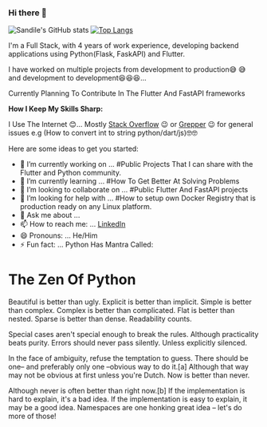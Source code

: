 ### Hi there 👋

![Sandile's GitHub stats](https://github-readme-stats.vercel.app/api?username=Skhendle&theme=moltack&show_icons=true&count_private=true)
[![Top Langs](https://github-readme-stats.vercel.app/api/top-langs/?username=Skhendle&layout=compact)](https://github.com/anuraghazra/github-readme-stats)

I'm a Full Stack, with 4 years of work experience, developing backend applications using Python(Flask, FaskAPI) and Flutter.

I have worked on multiple projects from development to production:sweat_smile: :sweat_smile: and development to development:satisfied::satisfied::satisfied:... 

Currently Planning To Contribute In The Flutter And FastAPI frameworks 

**How I Keep My Skills Sharp:**

I Use The Internet :blush:... Mostly [Stack Overflow](https://stackoverflow.com/users/9493356/skhendle) :wink: or [Grepper](https://www.codegrepper.com/profile/itchy-ibis-mob1ene7q4ls) :wink: for general issues e.g (How to convert int to string python/dart/js):nerd_face::nerd_face:

Here are some ideas to get you started:

- 🔭 I’m currently working on ... #Public Projects That I can share with the Flutter and Python community.
- 🌱 I’m currently learning ... #How To Get Better At Solving Problems
- 👯 I’m looking to collaborate on ... #Public Flutter And FastAPI projects
- 🤔 I’m looking for help with ... #How to setup own Docker Registry that is production ready on any Linux platform.
- 💬 Ask me about ...
- 📫 How to reach me: ... [LinkedIn](https://www.linkedin.com/in/sandile-khendle-3431b1142/)
- 😄 Pronouns: ... He/Him
- ⚡ Fun fact: ... Python Has Mantra Called: 

# The Zen Of Python

Beautiful is better than ugly.
Explicit is better than implicit.
Simple is better than complex.
Complex is better than complicated.
Flat is better than nested.
Sparse is better than dense.
Readability counts.

Special cases aren't special enough to break the rules.
Although practicality beats purity.
Errors should never pass silently.
Unless explicitly silenced.

In the face of ambiguity, refuse the temptation to guess.
There should be one– and preferably only one –obvious way to do it.[a]
Although that way may not be obvious at first unless you're Dutch.
Now is better than never.

Although never is often better than right now.[b]
If the implementation is hard to explain, it's a bad idea.
If the implementation is easy to explain, it may be a good idea.
Namespaces are one honking great idea – let's do more of those!
